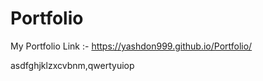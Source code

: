 # Portfolio
My Portfolio Link :-
https://yashdon999.github.io/Portfolio/

asdfghjklzxcvbnm,qwertyuiop
